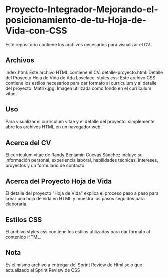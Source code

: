 # Proyecto-Integrador-Mejorando-el-posicionamiento-de-tu-Hoja-de-Vida-con-CSS

Este repositorio contiene los archivos necesarios para visualizar el CV.

## Archivos
index.html: Este archivo HTML contiene el CV.
detalle-proyecto.html: Detalle del Proyecto Hoja de Vida de Ada Lovelace.
styles.css: Este archivo CSS contiene los estilos necesarios para dar formato al currículum y al detalle del proyecto.
Matrix.jpg: Imagen utilizada como fondo en el currículum vitae.
## Uso
Para visualizar el currículum vitae y el detalle del proyecto, simplemente abre los archivos HTML en un navegador web.

## Acerca del CV
El currículum vitae de Randy Benjamín Cuevas Sánchez incluye su información personal, experiencia laboral, habilidades técnicas, intereses, proyectos y un formulario de contacto.

## Acerca del Proyecto Hoja de Vida
El detalle del proyecto "Hoja de Vida" explica el proceso paso a paso para crear una hoja de vida en HTML y muestra los pasos seguidos para elaborarla.

## Estilos CSS
El archivo styles.css contiene los estilos utilizados para dar formato al contenido HTML.

## Nota

Es el mismo archivo a entregar del Sprint Review de Html solo que actualizado al Sprint Review de CSS
